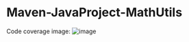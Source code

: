 # Maven-JavaProject-MathUtils
Code coverage image:
![image](https://user-images.githubusercontent.com/80534845/163006891-05644dc0-199d-49cb-a85b-349e03de46f4.png)
